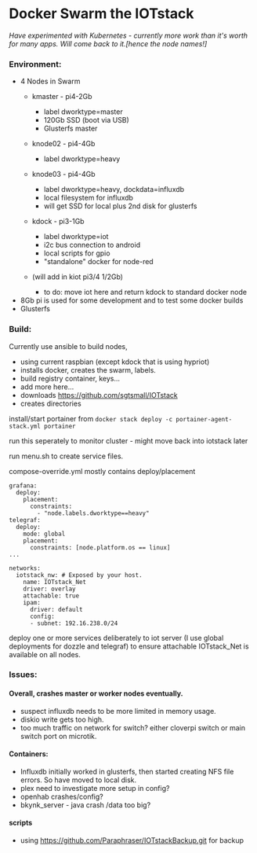 # Docker Swarm the IOTstack

*Have experimented with Kubernetes - currently more work than it's worth for many apps. Will come back to it.[hence the node names!]*

### Environment:

- 4 Nodes in Swarm
  - kmaster - pi4-2Gb
    - label dworktype=master
    - 120Gb SSD (boot via USB)
    - Glusterfs master
  - knode02 - pi4-4Gb
    - label dworktype=heavy

  - knode03 - pi4-4Gb
    - label dworktype=heavy, dockdata=influxdb
    - local filesystem for influxdb
    - will get SSD for local plus 2nd disk for glusterfs
  - kdock  - pi3-1Gb
    - label dworktype=iot
    - i2c bus connection to android
    - local scripts for gpio
    - "standalone" docker for node-red
  - (will add in kiot pi3/4 1/2Gb)
    - to do: move iot here and return kdock to standard docker node
- 8Gb pi is used for some development and to test some docker builds
- Glusterfs

### Build:

Currently use ansible to build nodes,
  - using current raspbian  (except kdock that is using hypriot)
  - installs docker, creates the swarm, labels.
  - build registry container, keys...
  - add more here...
  - downloads https://github.com/sgtsmall/IOTstack
  - creates directories

install/start portainer from
```docker stack deploy -c portainer-agent-stack.yml portainer```

run this seperately to monitor cluster - might move back into iotstack later

run menu.sh to create  service files.

compose-override.yml mostly contains deploy/placement
```
grafana:
  deploy:
    placement:
      constraints:
        - "node.labels.dworktype==heavy"
telegraf:
  deploy:
    mode: global
    placement:
      constraints: [node.platform.os == linux]
...

networks:
  iotstack_nw: # Exposed by your host.
    name: IOTstack_Net
    driver: overlay
    attachable: true
    ipam:
      driver: default
      config:
      - subnet: 192.16.238.0/24
```

deploy one or more services deliberately to iot server (I use global deployments for dozzle and telegraf) to ensure attachable IOTstack_Net is available on all nodes.

### Issues:

#### Overall, crashes master or worker nodes eventually.
- suspect influxdb needs to be more limited in memory usage.
- diskio write gets too high.
- too much traffic on network for switch? either cloverpi switch or main switch port on microtik.

#### Containers:
- Influxdb initially worked in glusterfs, then started creating NFS file errors. So have moved to local disk.
- plex need to investigate more setup in config?
- openhab crashes/config?
- bkynk_server - java crash /data too big?

#### scripts
- using https://github.com/Paraphraser/IOTstackBackup.git  for backup
